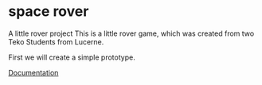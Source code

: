 # space rover

A little rover project
This is a little rover game, which was created from two Teko Students from Lucerne.

First we will create a simple prototype.

[Documentation]

[Documentation]: https://teko-l-tin-22-di-a.github.io/rover/
